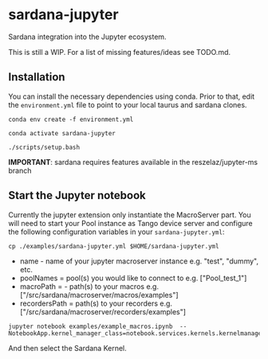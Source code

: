 # sardana-jupyter
Sardana integration into the Jupyter ecosystem.

This is still a WIP. For a list of missing features/ideas see TODO.md.

## Installation

You can install the necessary dependencies using conda. 
Prior to that, edit the `environment.yml` file to point to your
local taurus and sardana clones.

```
conda env create -f environment.yml

conda activate sardana-jupyter

./scripts/setup.bash
```

**IMPORTANT**: sardana requires features available in the reszelaz/jupyter-ms branch

## Start the Jupyter notebook

Currently the jupyter extension only instantiate the MacroServer part.
You will need to start your Pool instance as Tango device server and configure the following
configuration variables in your `sardana-jupyter.yml`:

```
cp ./examples/sardana-jupyter.yml $HOME/sardana-jupyter.yml
```

- name - name of your jupyter macroserver instance e.g. "test", "dummy", etc.
- poolNames = pool(s) you would like to connect to e.g. ["Pool_test_1"]
- macroPath = - path(s) to your macros e.g. ["<path-to-sardana-clone>/src/sardana/macroserver/macros/examples"]
- recordersPath = path(s) to your recorders e.g. ["<path-to-sardana-clone>/src/sardana/macroserver/recorders/examples"]

```
jupyter notebook examples/example_macros.ipynb  --NotebookApp.kernel_manager_class=notebook.services.kernels.kernelmanager.AsyncMappingKernelManager

```

And then select the Sardana Kernel.
